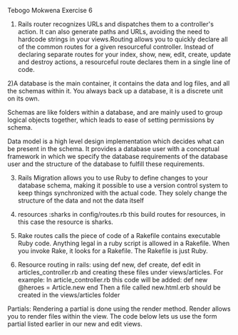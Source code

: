 Tebogo Mokwena
Exercise 6

1) Rails router recognizes URLs and dispatches them to a controller's action. It can also generate paths and URLs, avoiding the need to hardcode strings in your views.Routing allows you to quickly declare all of the common routes for a given resourceful controller. Instead of declaring separate routes for your index, show, new, edit, create, update and destroy actions, a resourceful route declares them in a single line of code.


2)A database is the main container, it contains the data and log files, and all the schemas within it. You always back up a database, it is a discrete unit on its own.

Schemas are like folders within a database, and are mainly used to group logical objects together, which leads to ease of setting permissions by schema.

Data model is a high level design implementation which decides what can be present in the schema. It provides a database user with a conceptual framework in which we specify the database requirements of the database user and the structure of the database to fulfill these requirements.

3) Rails Migration allows you to use Ruby to define changes to your database schema, making it possible to use a version control system to keep things synchronized with the actual code. They solely change the structure of the data and not the data itself

4) resources :sharks in config/routes.rb this build routes for resources, in this case the resource is sharks.

5) Rake routes calls the piece of code of a Rakefile contains executable Ruby code. Anything legal in a ruby script is allowed in a Rakefile. When you invoke Rake, it looks for a Rakefile. The Rakefile is just Ruby.

6) Resource routing in rails: using def new, def create, def edit in articles_controller.rb and creating these files under views/articles. For example: In article_controller.rb  this code will be added:
def new
    @heroes = Article.new
  end
  Then a file called new.html.erb should be created in the views/articles folder

Partials:
Rendering a partial is done using the render method. Render allows you to render files within the view. The code below lets us use the form partial listed earlier in our new and edit views. 

